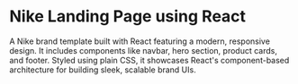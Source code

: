 # Nike Landing Page using React


A Nike brand template built with React featuring a modern, responsive design. It includes components like navbar, hero section, product cards, and footer. Styled using plain CSS, it showcases React's component-based architecture for building sleek, scalable brand UIs.

